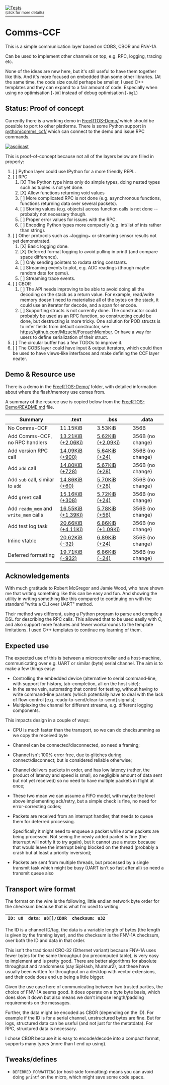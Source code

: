 [![Tests](https://github.com/KoviRobi/comms-ccf/actions/workflows/test.yaml/badge.svg)
<br/><sup>(click for more details)</sup>
](https://kovirobi.github.io/comms-ccf/test.html)

# Comms-CCF

This is a simple communication layer based on COBS, CBOR and FNV-1A

Can be used to implement other channels on top, e.g. RPC, logging,
tracing etc.

None of the ideas are new here, but it's still useful to have them
together like this. And it's more focused on embedded than some other
libraries.  (At the same time, the code size could perhaps be smaller,
I used C++ templates and they can expand to a fair amount of
code. Especially when  using no optimisation [`-O0`] instead of debug
optimisation [`-Og`].)

## Status: Proof of concept

Currently there is a working demo in [FreeRTOS-Demo/](/FreeRTOS-Demo/)
which should be possible to port to other platforms. There is some Python
support in [python/comms_ccf/](python/comms_ccf/) which can connect to
the demo and issue RPC commands.

[![asciicast](https://asciinema.org/a/740327.svg)](https://asciinema.org/a/740327)

This is proof-of-concept because not all of the layers below are filled
in properly:

1. [ ] Python layer could use IPython for a more friendly REPL.
2. [ ] RPC
    1. [X] The Python type hints only do simple types, doing nested
    types such as tuples is not yet done.
    2. [X] Allow functions returning void values
    3. [ ] More complicated RPC is not done (e.g. asynchronous functions,
    functions returning data over several packets).
    4. [ ] Storing values (e.g. objects) across function calls is not
    done -- probably not necessary though.
    5. [ ] Proper error values for issues with the RPC.
    6. [ ] Encoding Python types more compactly (e.g. int/list of ints
    rather than string).
3. [ ] Other protocols such as ~logging~ or streaming sensor results
not yet demonstrated.
   1. [X] Basic logging done.
   2. [X] Deferred format logging to avoid pulling in printf (and compare
   space difference).
   3. [ ] Only sending pointers to rodata string constants.
   4. [ ] Streaming events to plot, e.g. ADC readings (though maybe random
   data for qemu).
   5. [ ] Streaming trace events.
4. [ ] CBOR
   1. [ ] The API needs improving to be able to avoid doing all the
   decoding on the stack as a return value. For example, read/write
   memory doesn't need to materialise all of the bytes on the stack,
   it could use an iterator for decode, and a span for encode.
   2. [ ] Supporting structs is not currently done. The constructor
   could probably be used as an RPC function, so constructing could be
   done, but destructing is more tricky. One solution for POD
   structs is to infer fields from default constructor, see
   <https://github.com/Mizuchi/ForeachMember>. Or have a way for users
   to define serialization of their struct.
5. [ ] The circular buffer has a few TODOs to improve it.
6. [ ] The COBS layer could have input & output iterators, which could
then be used to have views-like interfaces and make defining the CCF
layer neater.


## Demo & Resource use

There is a demo in the [FreeRTOS-Demo/](/FreeRTOS-Demo/) folder,
with detailed information about where the flash/memory use comes from.

A summary of the resurce use is copied below from the
[FreeRTOS-Demo/README.md](/FreeRTOS-Demo/README.md) file.

<!-- Table starts here -->

| Summary                                | .text                         | .bss                        | .data             |
|----------------------------------------|-------------------------------|-----------------------------|-------------------|
| No Comms-CCF                           | 11.15KiB                      | 3.53KiB                     | 356B              |
| Add Comms-CCF, no RPC handlers         | [13.21KiB (+2.06Ki)][.text1]  | [5.62KiB (+2.09Ki)][.bss1]  | 356B (no change)  |
| Add version RPC call                   | [14.09KiB (+900)][.text2]     | [5.64KiB (+24)][.bss2]      | 356B (no change)  |
| Add `add` call                         | [14.80KiB (+728)][.text3]     | [5.67KiB (+28)][.bss3]      | 356B (no change)  |
| Add `sub` call, similar to `add`       | [14.86KiB (+60)][.text4]      | [5.70KiB (+28)][.bss4]      | 356B (no change)  |
| Add `greet` call                       | [15.16KiB (+308)][.text5]     | [5.72KiB (+24)][.bss5]      | 356B (no change)  |
| Add `readm_mem` and `write_mem` calls  | [16.55KiB (+1.39Ki)][.text6]  | [5.78KiB (+56)][.bss6]      | 356B (no change)  |
| Add test log task                      | [20.66KiB (+4.11Ki)][.text7]  | [6.86KiB (+1.09Ki)][.bss7]  | 356B (no change)  |
| Inline vtable                          | [20.62KiB (-32)][.text8]      | [6.89KiB (+24)][.bss8]      | 356B (no change)  |
| Deferred formatting                    | [19.71KiB (-932)][.text9]     | [6.86KiB (-24)][.bss9]      | 356B (no change)  |

[.text1]: https://kovirobi.github.io/comms-ccf/compare.0-1.svg#.text
[.text2]: https://kovirobi.github.io/comms-ccf/compare.1-2.svg#.text
[.text3]: https://kovirobi.github.io/comms-ccf/compare.2-3.svg#.text
[.text4]: https://kovirobi.github.io/comms-ccf/compare.3-4.svg#.text
[.text5]: https://kovirobi.github.io/comms-ccf/compare.4-5.svg#.text
[.text6]: https://kovirobi.github.io/comms-ccf/compare.5-6.svg#.text
[.text7]: https://kovirobi.github.io/comms-ccf/compare.6-7.svg#.text
[.text8]: https://kovirobi.github.io/comms-ccf/compare.7-8.svg#.text
[.text9]: https://kovirobi.github.io/comms-ccf/compare.8-9.svg#.text
[.bss1]: https://kovirobi.github.io/comms-ccf/compare.0-1.svg#.bss
[.bss2]: https://kovirobi.github.io/comms-ccf/compare.1-2.svg#.bss
[.bss3]: https://kovirobi.github.io/comms-ccf/compare.2-3.svg#.bss
[.bss4]: https://kovirobi.github.io/comms-ccf/compare.3-4.svg#.bss
[.bss5]: https://kovirobi.github.io/comms-ccf/compare.4-5.svg#.bss
[.bss6]: https://kovirobi.github.io/comms-ccf/compare.5-6.svg#.bss
[.bss7]: https://kovirobi.github.io/comms-ccf/compare.6-7.svg#.bss
[.bss8]: https://kovirobi.github.io/comms-ccf/compare.7-8.svg#.bss
[.bss9]: https://kovirobi.github.io/comms-ccf/compare.8-9.svg#.bss

<!-- Table ends here -->

## Acknowledgements

With much gratitude to Robert McGregor and Jamie Wood, who have shown
me that writing something like this can be easy and fun. And showing
the utility in writing something like this compared to continuing on
with the standard "write a CLI over UART" method.

Their method was different, using a Python program to parse and compile a
DSL for describing the RPC calls. This allowed that to be used easily with
C, and also support more features and fewer workarounds to the template
limitations. I used C++ templates to continue my learning of them.

## Expected use

The expected use of this is between a microcontroller and a host-machine,
communicating over e.g. UART or similar (byte) serial channel. The aim
is to make a few things easy:
- Controlling the embedded device (alternative to serial command-line,
  with support for history, tab-completion, all on the host side);
- In the same vein, automating that control for testing, without having to
  write command-line parsers (which potentially have to deal with the
  lack of flow-control [e.g. ready-to-send/clear-to-send] signals);
- Multiplexing the channel for different streams, e.g. different logging
  components.

This impacts design in a couple of ways:

- CPU is much faster than the transport, so we can do checksumming as
  we copy the received byte

- Channel can be connected/disconnected, so need a framing;

- Channel isn't 100% error free, due to glitches during
  connect/disconnect; but is considered reliable otherwise;

- Channel delivers packets in order, and has low latency (rather, the
  product of latency and speed is small, so negligible amount of data
  sent but not yet received) so no need to have multiple packets in
  flight at once;

- These two mean we can assume a FIFO model, with maybe the level above
  implementing ack/retry, but a simple check is fine, no need for
  error-correcting codes;

- Packets are received from an interrupt handler, that needs to queue
  them for deferred processing.

  Specifically it might need to enqueue a packet while some packets
  are being processed. Not seeing the newly added packet is fine (the
  interrupt will notify it to try again), but it cannot use a mutex
  because that would leave the interrupt being blocked on the thread
  (probably a crash but at least a priority inversion);

- Packets are sent from multiple threads, but processed by a single
  transmit task which might be busy (UART isn't so fast after all)
  so need a transmit queue also

## Transport wire format

The format on the wire is the following, little endian network byte
order for the checksum because that is what I'm used to writing.

| `ID: u8` | `data: u8[]/CBOR` | `checksum: u32` |
|----------|-------------------|-----------------|

The ID is a channel ID/tag, the data is a variable length of bytes (the
length is given by the framing layer), and the checksum is the FNV-1A
checksum, over both the ID and data in that order.

This isn't the traditional CRC-32 (Ethernet variant) because FNV-1A uses
fewer bytes for the same throughput (no precomputed table), is very
easy to implement and is pretty good. There are better algorithms for
absolute throughput and randomness (say SipHash, Murmur2), but these have
usually been written for throughput on a desktop with vector extensions,
and their code does end up being a little bigger.

Given the use case here of communicating between two trusted parties, the
choice of FNV-1A seems good. It does operate on a byte byte basis, which does
slow it down but also means we don't impose length/padding requirements on the
messages.

Further, the data might be encoded as CBOR (depending on the ID). For example
if the ID is for a serial channel, unstructured bytes are fine. But for logs,
structured data can be useful (and not just for the metatdata). For RPC,
structured data is necessary.

I chose CBOR because it is easy to encode/decode into a compact format,
supports many types (more than I end up using).

## Tweaks/defines
- `DEFERRED_FORMATTING` (or host-side formatting) means you can avoid
doing `printf` on the micro, which might save some code space.
